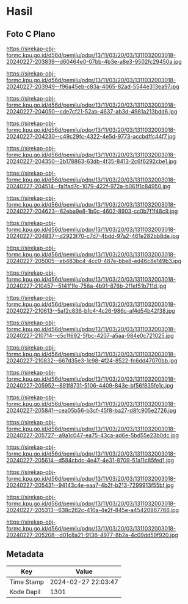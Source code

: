 # Hasil

## Foto C Plano

https://sirekap-obj-formc.kpu.go.id/d56d/pemilu/pdpr/13/11/03/20/03/1311032003018-20240227-203839--d60464e0-07bb-4b3e-a8e3-9502fc29450a.jpg

https://sirekap-obj-formc.kpu.go.id/d56d/pemilu/pdpr/13/11/03/20/03/1311032003018-20240227-203949--f96a45eb-c83a-4065-82ad-5544e313ea97.jpg

https://sirekap-obj-formc.kpu.go.id/d56d/pemilu/pdpr/13/11/03/20/03/1311032003018-20240227-204050--cde7cf21-52ab-4637-ab3d-4981a213bdd6.jpg

https://sirekap-obj-formc.kpu.go.id/d56d/pemilu/pdpr/13/11/03/20/03/1311032003018-20240227-204230--c49c29fc-4322-4e5d-9773-accbdffc44f7.jpg

https://sirekap-obj-formc.kpu.go.id/d56d/pemilu/pdpr/13/11/03/20/03/1311032003018-20240227-204350--2b178863-63db-4f35-8413-2c6f6292cbe1.jpg

https://sirekap-obj-formc.kpu.go.id/d56d/pemilu/pdpr/13/11/03/20/03/1311032003018-20240227-204514--fa1fad7c-1079-422f-972a-b061f1c84950.jpg

https://sirekap-obj-formc.kpu.go.id/d56d/pemilu/pdpr/13/11/03/20/03/1311032003018-20240227-204623--62eba9e8-1b0c-4602-8903-cc0b7f1f48c9.jpg

https://sirekap-obj-formc.kpu.go.id/d56d/pemilu/pdpr/13/11/03/20/03/1311032003018-20240227-204837--d2923f70-c7d7-4bdd-97a2-461e282bb8de.jpg

https://sirekap-obj-formc.kpu.go.id/d56d/pemilu/pdpr/13/11/03/20/03/1311032003018-20240227-205005--eb483bc4-4cc0-487e-bbe8-ed46c8e149b3.jpg

https://sirekap-obj-formc.kpu.go.id/d56d/pemilu/pdpr/13/11/03/20/03/1311032003018-20240227-210457--5141f1fe-756a-4b91-876b-2f1ef51b711d.jpg

https://sirekap-obj-formc.kpu.go.id/d56d/pemilu/pdpr/13/11/03/20/03/1311032003018-20240227-210613--5af2c836-bfc4-4c26-986c-af4d54b42f38.jpg

https://sirekap-obj-formc.kpu.go.id/d56d/pemilu/pdpr/13/11/03/20/03/1311032003018-20240227-210714--c5c1f692-5fbc-4207-a5aa-984e0c721025.jpg

https://sirekap-obj-formc.kpu.go.id/d56d/pemilu/pdpr/13/11/03/20/03/1311032003018-20240227-210832--667d35e3-1c98-4f24-8522-fc6dd47070bb.jpg

https://sirekap-obj-formc.kpu.go.id/d56d/pemilu/pdpr/13/11/03/20/03/1311032003018-20240227-205952--891f8731-5106-4409-843e-bf56f835fe1c.jpg

https://sirekap-obj-formc.kpu.go.id/d56d/pemilu/pdpr/13/11/03/20/03/1311032003018-20240227-205841--cea05b56-b3cf-45f8-ba27-d8fc905e2726.jpg

https://sirekap-obj-formc.kpu.go.id/d56d/pemilu/pdpr/13/11/03/20/03/1311032003018-20240227-205727--a9a1c047-ea75-43ca-ad6e-5bd55e23b0dc.jpg

https://sirekap-obj-formc.kpu.go.id/d56d/pemilu/pdpr/13/11/03/20/03/1311032003018-20240227-205614--d584cbdc-4e47-4e31-8709-51a11c85fed1.jpg

https://sirekap-obj-formc.kpu.go.id/d56d/pemilu/pdpr/13/11/03/20/03/1311032003018-20240227-205431--94143c4e-eaa7-4b2f-b213-7299913f55bf.jpg

https://sirekap-obj-formc.kpu.go.id/d56d/pemilu/pdpr/13/11/03/20/03/1311032003018-20240227-205313--638c262c-410a-4e2f-845e-a45420867766.jpg

https://sirekap-obj-formc.kpu.go.id/d56d/pemilu/pdpr/13/11/03/20/03/1311032003018-20240227-205208--d01c8a21-9136-4977-8b2a-4c09dd59f920.jpg


## Metadata

| Key        | Value               |
| ---------- | ------------------- |
| Time Stamp | 2024-02-27 22:03:47 |
| Kode Dapil | 1301                |



